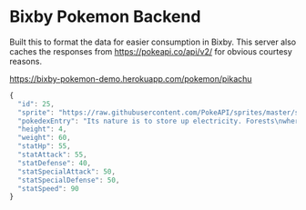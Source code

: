 # Bixby Pokemon Backend

Built this to format the data for easier consumption in Bixby. This server also caches the responses from https://pokeapi.co/api/v2/ for obvious courtesy reasons.

https://bixby-pokemon-demo.herokuapp.com/pokemon/pikachu

```javascript
{
  "id": 25,
  "sprite": "https://raw.githubusercontent.com/PokeAPI/sprites/master/sprites/pokemon/25.png",
  "pokedexEntry": "Its nature is to store up electricity. Forests\nwhere nests of Pikachu live are dangerous,\nsince the trees are so often struck by lightning.",
  "height": 4,
  "weight": 60,
  "statHp": 55,
  "statAttack": 55,
  "statDefense": 40,
  "statSpecialAttack": 50,
  "statSpecialDefense": 50,
  "statSpeed": 90
}
```
